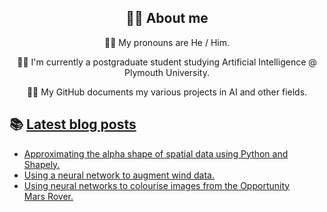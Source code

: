 <div align="center">
  
## 🐱‍💻 About me


🏳️‍🌈 My pronouns are He / Him.

👩‍🎓 I'm currently a postgraduate student studying Artificial Intelligence @ Plymouth University.

👩‍💻 My GitHub documents my various projects in AI and other fields.
  
  </div>

## 📚 [Latest blog posts](https://cutwell.github.io/)
<!-- BLOG-POST-LIST:START -->
- [Approximating the alpha shape of spatial data using Python and Shapely.](http://cutwell.github.io//spatial-data-boundary/)
- [Using a neural network to augment wind data.](http://cutwell.github.io//neural-network-augmentation/)
- [Using neural networks to colourise images from the Opportunity Mars Rover.](http://cutwell.github.io//opportunity-rover-colourised/)
<!-- BLOG-POST-LIST:END -->
